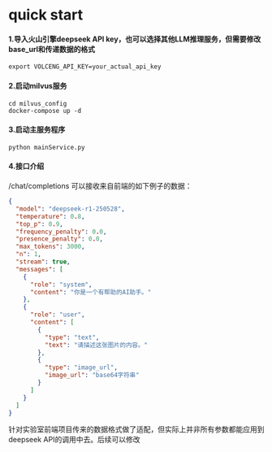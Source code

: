 # quick start
#### 1.导入火山引擎deepseek API key，也可以选择其他LLM推理服务，但需要修改base_url和传递数据的格式
```
export VOLCENG_API_KEY=your_actual_api_key
```

#### 2.启动milvus服务
```
cd milvus_config
docker-compose up -d
```

#### 3.启动主服务程序
```
python mainService.py
```

#### 4.接口介绍
/chat/completions
可以接收来自前端的如下例子的数据：
```json
{
  "model": "deepseek-r1-250528",
  "temperature": 0.8,
  "top_p": 0.9,
  "frequency_penalty": 0.0,
  "presence_penalty": 0.0,
  "max_tokens": 3000,
  "n": 1,
  "stream": true,
  "messages": [
    {
      "role": "system",
      "content": "你是一个有帮助的AI助手。"
    },
    {
      "role": "user",
      "content": [
        {
          "type": "text",
          "text": "请描述这张图片的内容。"
        },
        {
          "type": "image_url",
          "image_url": "base64字符串"
        }
      ]
    }
  ]
}
```
针对实验室前端项目传来的数据格式做了适配，但实际上并非所有参数都能应用到deepseek API的调用中去。后续可以修改